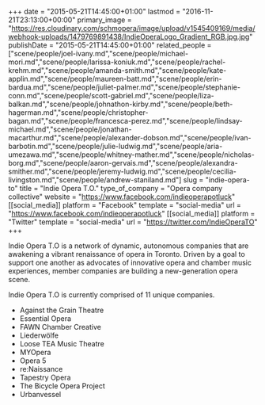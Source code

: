 +++
date = "2015-05-21T14:45:00+01:00"
lastmod = "2016-11-21T23:13:00+00:00"
primary_image = "https://res.cloudinary.com/schmopera/image/upload/v1545409169/media/webhook-uploads/1479769891438/IndieOperaLogo_Gradient_RGB.jpg.jpg"
publishDate = "2015-05-21T14:45:00+01:00"
related_people = ["scene/people/joel-ivany.md","scene/people/michael-mori.md","scene/people/larissa-koniuk.md","scene/people/rachel-krehm.md","scene/people/amanda-smith.md","scene/people/kate-applin.md","scene/people/maureen-batt.md","scene/people/erin-bardua.md","scene/people/juliet-palmer.md","scene/people/stephanie-conn.md","scene/people/scott-gabriel.md","scene/people/liza-balkan.md","scene/people/johnathon-kirby.md","scene/people/beth-hagerman.md","scene/people/christopher-bagan.md","scene/people/francesca-perez.md","scene/people/lindsay-michael.md","scene/people/jonathan-macarthur.md","scene/people/alexander-dobson.md","scene/people/ivan-barbotin.md","scene/people/julie-ludwig.md","scene/people/aria-umezawa.md","scene/people/whitney-mather.md","scene/people/nicholas-borg.md","scene/people/aaron-gervais.md","scene/people/alexandra-smither.md","scene/people/jeremy-ludwig.md","scene/people/cecilia-livingston.md","scene/people/andrew-staniland.md"]
slug = "indie-opera-to"
title = "Indie Opera T.O."
type_of_company = "Opera company collective"
website = "https://www.facebook.com/indieoperapotluck"
[[social_media]]
platform = "Facebook"
template = "social-media"
url = "https://www.facebook.com/indieoperapotluck"
[[social_media]]
platform = "Twitter"
template = "social-media"
url = "https://twitter.com/IndieOperaTO"
+++

Indie Opera T.O is a network of dynamic, autonomous companies that are awakening a vibrant renaissance of opera in Toronto. Driven by a goal to support one another as advocates of innovative opera and chamber music experiences, member companies are building a new-generation opera scene. 

Indie Opera T.O is currently comprised of 11 unique companies. 

<ul class="nospace">
<li>Against the Grain Theatre
<li>Essential Opera
<li>FAWN Chamber Creative
<li>Liederwölfe
<li>Loose TEA Music Theatre
<li>MYOpera
<li>Opera 5
<li>re:Naissance
<li>Tapestry Opera 
<li>The Bicycle Opera Project
<li>Urbanvessel

</ul>
